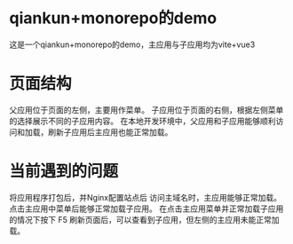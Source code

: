 # qiankun+monorepo的demo
这是一个qiankun+monorepo的demo，主应用与子应用均为vite+vue3

# 页面结构
父应用位于页面的左侧，主要用作菜单。
子应用位于页面的右侧，根据左侧菜单的选择展示不同的子应用内容。
在本地开发环境中，父应用和子应用能够顺利访问和加载，刷新子应用后主应用也能正常加载。

# 当前遇到的问题
将应用程序打包后，并Nginx配置站点后
访问主域名时，主应用能够正常加载。
点击主应用中菜单后能够正常加载子应用。
在点击主应用菜单并正常加载子应用的情况下按下 F5 刷新页面后，可以查看到子应用，但左侧的主应用未能正常加载。
